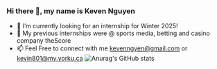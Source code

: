 ### Hi there 👋, my name is Keven Nguyen

- 🔭 I’m currently looking for an internship for Winter 2025!
- 🌱 My previous internships were @ sports media, betting and casino company theScore
- 📫 Feel Free to connect with me kevenngyen@gmail.com or kevin801@my.yorku.ca
![Anurag's GitHub stats](https://github-readme-stats.vercel.app/api?username=kevnngyen&hide=contribs,prs)
